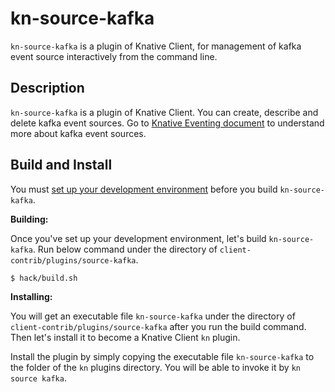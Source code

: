 # kn-source-kafka

`kn-source-kafka` is a plugin of Knative Client, for management of kafka event
source interactively from the command line.

## Description

`kn-source-kafka` is a plugin of Knative Client. You can create, describe and
delete kafka event sources. Go to
[Knative Eventing document](https://knative.dev/docs/eventing/samples/kafka/source/)
to understand more about kafka event sources.

## Build and Install

You must
[set up your development environment](https://github.com/knative/client/blob/master/docs/DEVELOPMENT.md#prerequisites)
before you build `kn-source-kafka`.

**Building:**

Once you've set up your development environment, let's build `kn-source-kafka`.
Run below command under the directory of `client-contrib/plugins/source-kafka`.

```sh
$ hack/build.sh
```

**Installing:**

You will get an executable file `kn-source-kafka` under the directory of
`client-contrib/plugins/source-kafka` after you run the build command. Then
let's install it to become a Knative Client `kn` plugin.

Install the plugin by simply copying the executable file `kn-source-kafka` to
the folder of the `kn` plugins directory. You will be able to invoke it by
`kn source kafka`.
